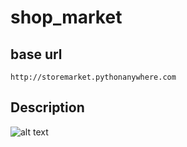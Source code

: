 # shop_market

<!-- data base img -->

## base url

```http://storemarket.pythonanywhere.com```

## Description

![alt text](img.png)